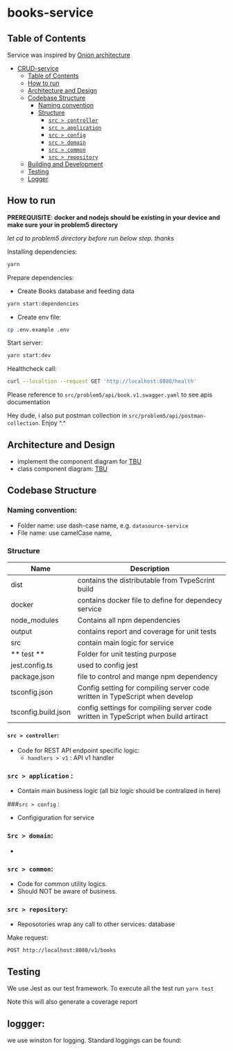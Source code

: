 # books-service

## Table of Contents

Service was inspired by [Onion architecture](https://dev.to/jnavez/make-your-microservices-tastier-by-cooking-them-with-a-sweet-onion-34n2)

-   [CRUD-service](#books-service)
    -   [Table of Contents](#table-of-contents)
    -   [How to run](#how-to-run)
    -   [Architecture and Design](#architecture-and-design)
    -   [Codebase Structure](#codebase-structure)
        -   [Naming convention](#naming-convention)
        -   [Structure](#structure)
            -   [`src > controller`](#src--controller)
            -   [`src > application`](#src--application)
            -   [`src > config`](#src--config)
            -   [`src > domain`](#src--domain)
            -   [`src > common`](#src--common)
            -   [`src > repository`](#src--repository)
    -   [Building and Development](#building-and-development)
    -   [Testing](#testing)
    -   [Logger](#logger)

## How to run

**PREREQUISITE**: **docker and nodejs should be existing in your device and make sure your in problem5 directory**

_let cd to problem5 directory before run below step. thanks_

Installing dependencies:

```bash
yarn
```

Prepare dependencies:

-   Create Books database and feeding data

```bash
yarn start:dependencies
```

-   Create env file:

```bash
cp .env.example .env
```

Start server:

```bash
yarn start:dev
```

Healthcheck call:

```bash
curl --localtion --request GET 'http://localhost:8080/health'
```

Please reference to `src/problem5/api/book.v1.swagger.yaml` to see apis documentation

Hey dude, i also put postman collection in `src/problem5/api/postman-collection`. Enjoy ^.^

## Architecture and Design

-   implement the component diagram for [TBU]()
-   class component diagram: [TBU]()

## Codebase Structure

### Naming convention:

-   Folder name: use dash-case name, e.g. `datasource-service`
-   File name: use camelCase name,

### Structure

| Name                | Description                                                                         |
| ------------------- | ----------------------------------------------------------------------------------- |
| dist                | contains the distributable from TvpeScrint build                                    |
| docker              | contains docker file to define for dependecy service                                |
| node_modules        | Contains all npm dependencies                                                       |
| output              | contains report and coverage for unit tests                                         |
| src                 | contain main logic for service                                                      |
| ** test **          | Folder for unit testing purpose                                                     |
| jest.config.ts      | used to config jest                                                                 |
| package.json        | file to control and mange npm dependency                                            |
| tsconfig.json       | Config setting for compiling server code written in TypeScript when develop         |
| tsconfig.build.json | config settings for compiling server code written in TypeScript when build artiract |

#### `src > controller`:

-   Code for REST API endpoint specific logic:
    -   `handlers > v1` : API v1 handler

### `src > application` :

-   Contain main business logic (all biz logic should be contralized in here)

###`src > config` :

-   Configiguration for service

### `Src > domain`:

-

### `src > common`:

-   Code for common utility logics.
-   Should NOT be aware of business.

### `src > repository`:

-   Reposotories wrap any call to other services: database

Make request:

```http
POST http://localhost:8080/v1/books
```

## Testing

We use Jest as our test framework. To execute all the test run `yarn test`

Note this will also generate a coverage report

## loggger:

we use winston for logging.
Standard loggings can be found:
